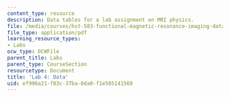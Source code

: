 ```yaml
---
content_type: resource
description: Data tables for a lab assignment on MRI physics.
file: /media/courses/hst-583-functional-magnetic-resonance-imaging-data-acquisition-and-analysis-fall-2008/ef996a21f03c37ba0da0f1e585141569_lab4_data_rg.pdf
file_type: application/pdf
learning_resource_types:
- Labs
ocw_type: OCWFile
parent_title: Labs
parent_type: CourseSection
resourcetype: Document
title: 'Lab 4: Data'
uid: ef996a21-f03c-37ba-0da0-f1e585141569
---
```

